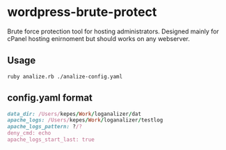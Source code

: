 wordpress-brute-protect
=======================

Brute force protection tool for hosting administrators. Designed mainly for cPanel hosting enirnoment but should works on any webserver.

Usage
-----------------------
```console
ruby analize.rb ./analize-config.yaml
``` 

config.yaml format
-----------------------
```ruby
data_dir: /Users/kepes/Work/loganalizer/dat
apache_logs: /Users/kepes/Work/loganalizer/testlog
apache_logs_pattern: ?/?
deny_cmd: echo
apache_logs_start_last: true
```